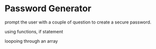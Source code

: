 # Password Generator 

prompt the user with a couple of question to create a secure password.

using functions, if statement

loopoing through an array 